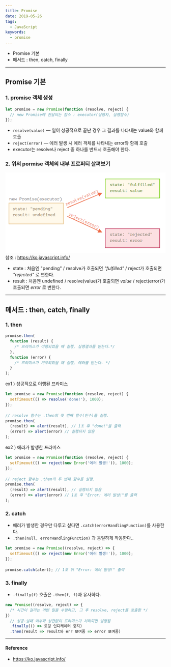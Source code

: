 ```yaml
---
title: Promise
date: 2019-05-26
tags:
  - JavaScript
keywords:
  - promise
---
```


- Promise 기본
- 메서드 : then, catch, finally

---

## Promise 기본

### 1. promise 객체 생성

```javascript
let promise = new Promise(function (resolve, reject) {
  // new Promise에 전달되는 함수 : executor(실행자, 실행함수)
});
```

- `resolve(value)` — 일이 성공적으로 끝난 경우 그 결과를 나타내는 value와 함께 호출
- `reject(error)` — 에러 발생 시 에러 객체를 나타내는 error와 함께 호출
- executor는 resolve나 reject 중 하나를 반드시 호출해야 한다.

### 2. 위의 pormise 객체의 내부 프로퍼티 살펴보기

<img src="./promise_prop.png" title="pormise 객체의 내부 프로퍼티" alt="promise_property"></img>  
참조 : https://ko.javascript.info/

- state : 처음엔 "pending" / resolve가 호출되면 _"fulfilled"_ / reject가 호출되면 _"rejected"_ 로 변한다.
- result : 처음엔 undefined / resolve(value)가 호출되면 _value_ / reject(error)가 호출되면 _error_ 로 변한다.

---

## 메서드 : then, catch, finally

### 1. then

```javascript
promise.then(
  function (result) {
    /* 프라미스가 이행되었을 때 실행, 실행결과를 받는다.*/
  },
  function (error) {
    /* 프라미스가 거부되었을 때 실행, 에러를 받는다. */
  }
);
```

ex1 ) 성공적으로 이행된 프라미스

```javascript
let promise = new Promise(function (resolve, reject) {
  setTimeout(() => resolve('done!'), 1000);
});

// resolve 함수는 .then의 첫 번째 함수(인수)를 실행.
promise.then(
  (result) => alert(result), // 1초 후 "done!"을 출력
  (error) => alert(error) // 실행되지 않음
);
```

ex2 ) 에러가 발생한 프라미스

```javascript
let promise = new Promise(function (resolve, reject) {
  setTimeout(() => reject(new Error('에러 발생!')), 1000);
});

// reject 함수는 .then의 두 번째 함수를 실행.
promise.then(
  (result) => alert(result), // 실행되지 않음
  (error) => alert(error) // 1초 후 "Error: 에러 발생!"를 출력
);
```

### 2. catch

- 에러가 발생한 경우만 다루고 싶다면 `.catch(errorHandlingFunction)`를 사용한다.
- `.then(null, errorHandlingFunction)` 과 동일하게 작동한다..

```javascript
let promise = new Promise((resolve, reject) => {
  setTimeout(() => reject(new Error('에러 발생!')), 1000);
});

promise.catch(alert); // 1초 뒤 "Error: 에러 발생!" 출력
```

### 3. finally

- `.finally(f)` 호출은 `.then(f, f)`과 유사하다.

```javascript
new Promise((resolve, reject) => {
  /* 시간이 걸리는 어떤 일을 수행하고, 그 후 resolve, reject를 호출함 */
})
  // 성공·실패 여부와 상관없이 프라미스가 처리되면 실행됨
  .finally(() => 로딩 인디케이터 중지)
  .then(result => result와 err 보여줌 => error 보여줌)
```

---

#### Reference

- https://ko.javascript.info/
